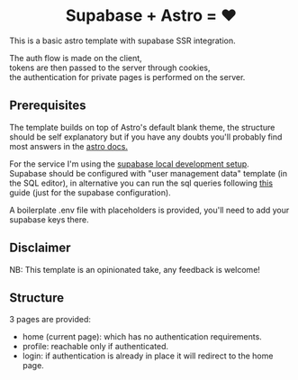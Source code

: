 
<h1 style='text-align: center'>Supabase + <span class='text-gradient'>Astro</span> = ❤️  </h1>

This is a basic astro template with supabase SSR integration.  

The auth flow is made on the client,  
tokens are then passed to the server through cookies,  
the authentication for private pages is performed on the server.


## Prerequisites
The template builds on top of Astro's default blank theme, the structure should be self explanatory but if you have any doubts you'll probably find most answers in the <a href='https://docs.astro.build/en/getting-started/'>astro docs.</a>

For the service I'm using the <a href='https://supabase.com/docs/guides/cli/local-development' >supabase local development setup</a>.   
Supabase should be configured with "user management data" template (in the SQL editor), in alternative you can run the sql queries following [this](https://supabase.com/docs/guides/getting-started/tutorials/with-react#set-up-the-database-schema) guide (just for the supabase configuration).   

A boilerplate .env file with placeholders is provided, you'll need to add your supabase keys there.

## Disclaimer
NB: This template is an opinionated take, any feedback is welcome!

## Structure
3 pages are provided:

 - home (current page): which has no authentication requirements.
 - profile: reachable only if authenticated.
 - login: if authentication is already in place it will redirect to the home page.
